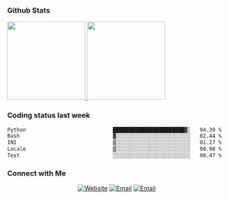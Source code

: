 
### Github Stats

<a href="https://github.com/lileixuan">
  <img height="180em" src="https://github-readme-stats.vercel.app/api?username=lileixuan&theme=buefy&show_icons=true" />
  <img height="180em" src="https://github-readme-stats.vercel.app/api/top-langs/?username=lileixuan&theme=buefy&layout=compact" />
</a>

### Coding status last week 

<!--START_SECTION:waka-->

```txt
Python                            ███████████████████████▓░   94.39 %
Bash                              ▓░░░░░░░░░░░░░░░░░░░░░░░░   02.44 %
INI                               ▒░░░░░░░░░░░░░░░░░░░░░░░░   01.27 %
Locale                            ▒░░░░░░░░░░░░░░░░░░░░░░░░   00.98 %
Text                              ░░░░░░░░░░░░░░░░░░░░░░░░░   00.47 %
```

<!--END_SECTION:waka-->

### Connect with Me 

<p align="center">
<a href="https://www.koomu.cn/"><img alt="Website" src="https://img.shields.io/badge/Website-www.koomu.cn-blue?style=flat-square&logo=google-chrome"></a>
<a href="mailto:lileixuan@gmail.com"><img alt="Email" src="https://img.shields.io/badge/Email-lileixuan@gmail.com-blue?style=flat-square&logo=gmail"></a>
<a href="https://www.koomu.cn/rss/"><img alt="Email" src="https://img.shields.io/badge/RSS-www.koomu.cn%2Frss%2F-blue?style=flat-square&logo=rss"></a>


</p>

